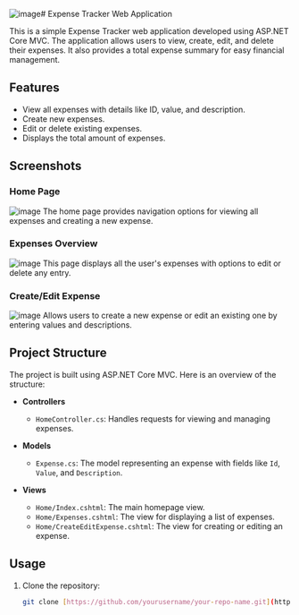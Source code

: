 ![image](https://github.com/user-attachments/assets/fef67dbe-a61d-41f0-83c8-fae04b0bf20e)# Expense Tracker Web Application

This is a simple Expense Tracker web application developed using ASP.NET Core MVC. The application allows users to view, create, edit, and delete their expenses. It also provides a total expense summary for easy financial management.

## Features
- View all expenses with details like ID, value, and description.
- Create new expenses.
- Edit or delete existing expenses.
- Displays the total amount of expenses.

## Screenshots

### Home Page
![image](https://github.com/user-attachments/assets/365fd9b2-4571-4d09-900a-8df3da001a87)
The home page provides navigation options for viewing all expenses and creating a new expense.

### Expenses Overview
![image](https://github.com/user-attachments/assets/22ac2467-d39d-4f7f-a6e2-f9762019713d)
This page displays all the user's expenses with options to edit or delete any entry.

### Create/Edit Expense
![image](https://github.com/user-attachments/assets/2e36e5f9-24b8-48c7-b515-ce5e326e0d50)
Allows users to create a new expense or edit an existing one by entering values and descriptions.

## Project Structure
The project is built using ASP.NET Core MVC. Here is an overview of the structure:

- **Controllers**
  - `HomeController.cs`: Handles requests for viewing and managing expenses.
  
- **Models**
  - `Expense.cs`: The model representing an expense with fields like `Id`, `Value`, and `Description`.

- **Views**
  - `Home/Index.cshtml`: The main homepage view.
  - `Home/Expenses.cshtml`: The view for displaying a list of expenses.
  - `Home/CreateEditExpense.cshtml`: The view for creating or editing an expense.

## Usage
1. Clone the repository:
   ```bash
   git clone [https://github.com/yourusername/your-repo-name.git](https://github.com/CarlosNatanauan/Expense-Tracker-WebApp.git)
